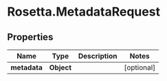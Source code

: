 # Rosetta.MetadataRequest

## Properties

Name | Type | Description | Notes
------------ | ------------- | ------------- | -------------
**metadata** | **Object** |  | [optional] 


